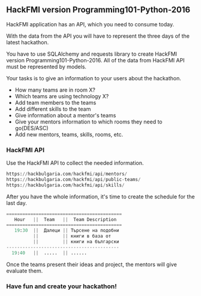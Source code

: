 ## HackFMI version Programming101-Python-2016

HackFMI application has an API, which you need to consume today.

With the data from the API you will have to represent the three days of the latest hackathon.

You have to use SQLAlchemy and requests library to create HackFMI version Programming101-Python-2016. All of the data from HackFMI API must be represented by models.

Your tasks is to give an information to your users about the hackathon.
- How many teams are in room X?
- Which teams are using technology X?
- Add team members to the teams
- Add different skills to the team
- Give information about a mentor's teams
- Give your mentors information to which rooms they need to go(DES/ASC)
- Add new mentors, teams, skills, rooms, etc.

### HackFMI API

Use the HackFMI API to collect the needed information.

```python
https://hackbulgaria.com/hackfmi/api/mentors/
https://hackbulgaria.com/hackfmi/api/public-teams/
https://hackbulgaria.com/hackfmi/api/skills/
```

After you have the whole information, it's time to create the schedule for the last day.

```python
===========================================
   Hour   ||  Team   ||  Team Description
===========================================
   19:30  ||  Далеци || Търсене на подобни
          ||         || книги в база от
          ||         || книги на български
------------------------------------------
  19:40   ||  .....  || ......
```

Once the teams present their ideas and project, the mentors will give evaluate them.

### Have fun and create your hackathon!
